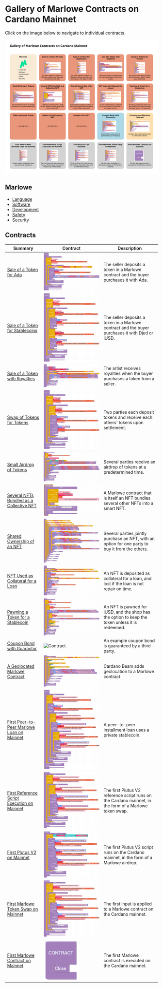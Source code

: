 # Gallery of Marlowe Contracts on Cardano Mainnet

Click on the image below to navigate to individual contracts.

[![Gallery of Marlowe Contracts](gallery.png)](http://testing.marlowe.run/real-world-marlowe.svg)


## Marlowe

- [Language](https://marlowe-finance.io/)
- [Software](https://github.com/input-output-hk/marlowe-cardano/)
- [Development](https://developers.cardano.org/docs/smart-contracts/marlowe/#resources-for-developing-and-deploying-marlowe-contracts)
- [Safety](https://github.com/input-output-hk/marlowe-cardano/blob/main/marlowe/best-practices.md)
- [Security](https://github.com/input-output-hk/marlowe-cardano/blob/main/marlowe/security.md)


## Contracts

| Summary | Contract | Description |
|---------|----------|-------------|
| [Sale of a Token for Ada](nfts/simple/ReadMe.ipynb) | ![Contract](nfts/simple/contract.png) | The seller deposits a token in a Marlowe contract and the buyer purchases it with Ada. |
| [Sale of a Token for Stablecoins](nfts/stable/ReadMe.ipynb) | ![Contract](nfts/stable/contract.png) | The seller deposits a token in a Marlowe contract and the buyer purchases it with Djed or iUSD. |
| [Sale of a Token with Royalties](nfts/royalty/ReadMe.ipynb) | ![Contract](nfts/royalty/contract.png) | The artist receives royalties when the buyer purchases a token from a seller. |
| [Swap of Tokens for Tokens](nfts/swap/ReadMe.ipynb) | ![Contract](nfts/swap/contract.png) | Two parties each deposit tokens and receive each others' tokens upon settlement. |
| [Small Airdrop of Tokens](nfts/airdrop/ReadMe.ipynb) | ![Contract](nfts/airdrop/contract.png) | Several parties receive an airdrop of tokens at a predetermined time. |
| [Several NFTs Bundled as a Collective NFT](nfts/collection/ReadMe.ipynb) | ![Contract](nfts/collection/images/contract.png) | A Marlowe contract that is itself an NFT bundles several other NFTs into a smart NFT. |
| [Shared Ownership of an NFT](nfts/shared/ReadMe.ipynb) | ![Contract](nfts/shared/contract.png) | Several parties jointly purchase an NFT, with an option for one party to buy it from the others. |
| [NFT Used as Collateral for a Loan](nfts/collateral/ReadMe.ipynb) | ![Contract](nfts/collateral/contract.png) | An NFT is deposited as collateral for a loan, and lost if the loan is not repair on time. |
| [Pawning a Token for a Stablecoin](nfts/pawn/ReadMe.ipynb) | ![Contract](nfts/pawn/contract.png) | An NFT is pawned for iUSD, and the shop has the option to keep the token unless it is redeemed. |
| [Coupon Bond with Guarantor](realfi/coupon-bond-guaranteed/ReadMe.ipynb) | ![Contract](coupon-bond-guaranteed/contract.png) | An example coupon bond is guaranteed by a third party. |
| [A Geolocated Marlowe Contract](defi/beamer/ReadMe.ipynb) | ![Contract](defi/beamer/contract.png) | Cardano Beam adds geolocation to a Marlowe contract |
| [First Peer-to-Peer Marlowe Loan on Mainnet](firsts/loan/ReadMe.ipynb) | ![Contract](firsts/loan/contract.png) | A peer-to-peer installment loan uses a private stablecoin. |
| [First Reference Script Execution on Mainnet](firsts/reference/ReadMe.ipynb) | ![Contract](firsts/swap/contract.png) | The first Plutus V2 reference script runs on the Cardano mainnet, in the form of a Marlowe token swap. |
| [First Plutus V2 on Mainnet](firsts/plutus-v2/ReadMe.ipynb) | ![Contract](firsts/plutus-v2/contract.png) | The first Plutus V2 script runs on the Cardano mainnet, in the form of a Marlowe airdrop. |
| [First Marlowe Token Swap on Mainnet](firsts/swap/ReadMe.ipynb) | ![Contract](firsts/swap/contract.png) | The first input is applied to a Marlowe contract on the Cardano mainnet. |
| [First Marlowe Contract on Mainnet](firsts/mainnet/ReadMe.ipynb) | ![Contract](firsts/mainnet/contract.png) | The first Marlowe contract is executed on the Cardano mainnet. |
